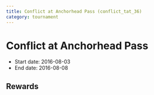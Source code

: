 ```yaml
---
title: Conflict at Anchorhead Pass (conflict_tat_36)
category: tournament
---
```

# Conflict at Anchorhead Pass

  * Start date: 2016-08-03
  * End date: 2016-08-08

## Rewards

